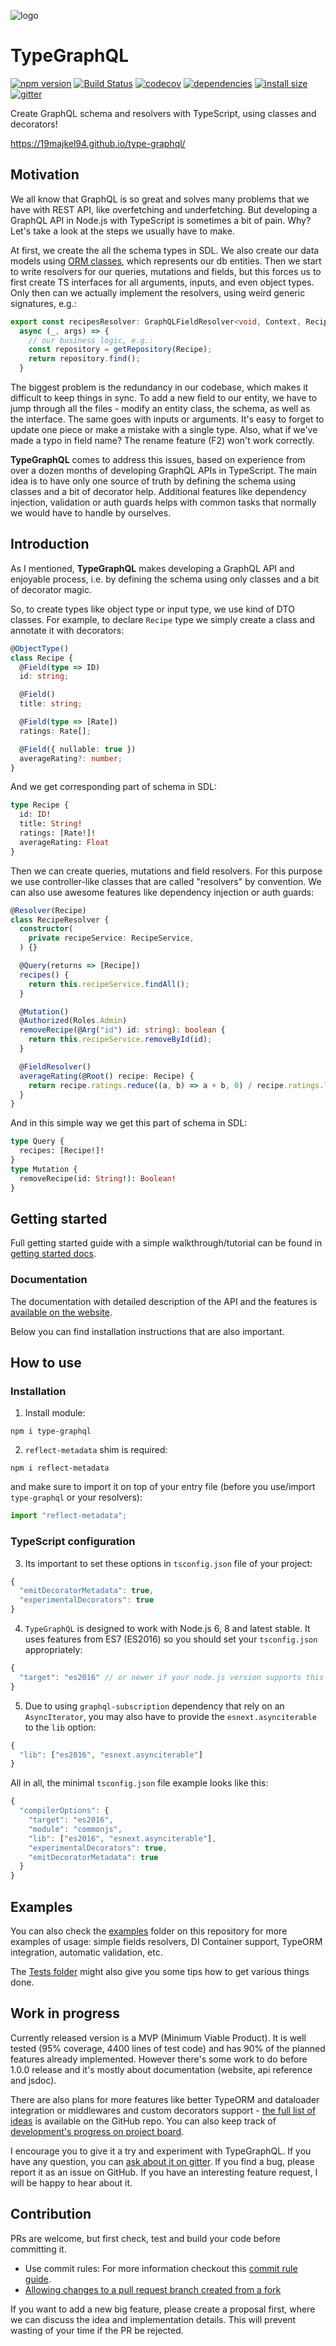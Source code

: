 ![logo](https://github.com/19majkel94/type-graphql/blob/master/logo.png?raw=true)

# TypeGraphQL
[![npm version](https://badge.fury.io/js/type-graphql.svg)](https://badge.fury.io/js/type-graphql)
[![Build Status](https://travis-ci.org/19majkel94/type-graphql.svg?branch=master)](https://travis-ci.org/19majkel94/type-graphql)
[![codecov](https://codecov.io/gh/19majkel94/type-graphql/branch/master/graph/badge.svg)](https://codecov.io/gh/19majkel94/type-graphql)
[![dependencies](https://david-dm.org/19majkel94/type-graphql/status.svg)](https://david-dm.org/19majkel94/type-graphql)
[![install size](https://packagephobia.now.sh/badge?p=type-graphql)](https://packagephobia.now.sh/result?p=type-graphql)
[![gitter](https://badges.gitter.im/type-graphql.svg)](https://gitter.im/type-graphql?utm_source=badge&utm_medium=badge&utm_campaign=pr-badge&utm_content=badge)

Create GraphQL schema and resolvers with TypeScript, using classes and decorators!

https://19majkel94.github.io/type-graphql/

## Motivation
We all know that GraphQL is so great and solves many problems that we have with REST API, like overfetching and underfetching. But developing a GraphQL API in Node.js with TypeScript is sometimes a bit of pain. Why? Let's take a look at the steps we usually have to make.

At first, we create the all the schema types in SDL. We also create our data models using [ORM classes](https://github.com/typeorm/typeorm), which represents our db entities. Then we start to write resolvers for our queries, mutations and fields, but this forces us to first create TS interfaces for all arguments, inputs, and even object types. Only then can we actually implement the resolvers, using weird generic signatures, e.g.:
```ts
export const recipesResolver: GraphQLFieldResolver<void, Context, RecipesArgs> =
  async (_, args) => {
    // our business logic, e.g.:
    const repository = getRepository(Recipe);
    return repository.find();
  }
```

The biggest problem is the redundancy in our codebase, which makes it difficult to keep things in sync. To add a new field to our entity, we have to jump through all the files - modify an entity class, the schema, as well as the interface. The same goes with inputs or arguments. It's easy to forget to update one piece or make a mistake with a single type. Also, what if we've made a typo in field name? The rename feature (F2) won't work correctly.

**TypeGraphQL** comes to address this issues, based on experience from over a dozen months of developing GraphQL APIs in TypeScript. The main idea is to have only one source of truth by defining the schema using classes and a bit of decorator help. Additional features like dependency injection, validation or auth guards helps with common tasks that normally we would have to handle by ourselves.

## Introduction
As I mentioned, **TypeGraphQL** makes developing a GraphQL API and enjoyable process, i.e. by defining the schema using only classes and a bit of decorator magic.

So, to create types like object type or input type, we use kind of DTO classes.
For example, to declare `Recipe` type we simply create a class and annotate it with decorators:
```ts
@ObjectType()
class Recipe {
  @Field(type => ID)
  id: string;

  @Field()
  title: string;

  @Field(type => [Rate])
  ratings: Rate[];

  @Field({ nullable: true })
  averageRating?: number;
}
```

And we get corresponding part of schema in SDL:
```graphql
type Recipe {
  id: ID!
  title: String!
  ratings: [Rate!]!
  averageRating: Float
}
```

Then we can create queries, mutations and field resolvers.
For this purpose we use controller-like classes that are called "resolvers" by convention.
We can also use awesome features like dependency injection or auth guards:
```ts
@Resolver(Recipe)
class RecipeResolver {
  constructor(
    private recipeService: RecipeService,
  ) {}

  @Query(returns => [Recipe])
  recipes() {
    return this.recipeService.findAll();
  }

  @Mutation()
  @Authorized(Roles.Admin)
  removeRecipe(@Arg("id") id: string): boolean {
    return this.recipeService.removeById(id);
  }

  @FieldResolver()
  averageRating(@Root() recipe: Recipe) {
    return recipe.ratings.reduce((a, b) => a + b, 0) / recipe.ratings.length;
  }
}
```

And in this simple way we get this part of schema in SDL:
```graphql
type Query {
  recipes: [Recipe!]!
}
type Mutation {
  removeRecipe(id: String!): Boolean!
}
```

## Getting started
Full getting started guide with a simple walkthrough/tutorial can be found in [getting started docs](https://19majkel94.github.io/type-graphql/docs/getting-started.html).

### Documentation
The documentation with detailed description of the API and the features is [available on the website](https://19majkel94.github.io/type-graphql/).

Below you can find installation instructions that are also important.

## How to use

### Installation

1. Install module:
```
npm i type-graphql
```

2. `reflect-metadata` shim is required:
```
npm i reflect-metadata
```

and make sure to import it on top of your entry file (before you use/import `type-graphql` or your resolvers):
```ts
import "reflect-metadata";
```

### TypeScript configuration

3. Its important to set these options in `tsconfig.json` file of your project:
```js
{
  "emitDecoratorMetadata": true,
  "experimentalDecorators": true
}
```

4. `TypeGraphQL` is designed to work with Node.js 6, 8 and latest stable. It uses features from ES7 (ES2016) so you should set your `tsconfig.json` appropriately:
```js
{
  "target": "es2016" // or newer if your node.js version supports this
}
```

5. Due to using `graphql-subscription` dependency that rely on an `AsyncIterator`, you may also have to provide the `esnext.asynciterable` to the `lib` option:
```js
{
  "lib": ["es2016", "esnext.asynciterable"]
}
```

All in all, the minimal `tsconfig.json` file example looks like this:
```js
{
  "compilerOptions": {
    "target": "es2016",
    "module": "commonjs",
    "lib": ["es2016", "esnext.asynciterable"],
    "experimentalDecorators": true,
    "emitDecoratorMetadata": true
  }
}
```

## Examples
You can also check the [examples](https://github.com/19majkel94/type-graphql/tree/master/examples) folder on this repository for more examples of usage: simple fields resolvers, DI Container support, TypeORM integration, automatic validation, etc.

The [Tests folder](https://github.com/19majkel94/type-graphql/tree/master/tests) might also give you some tips how to get various things done.

## Work in progress
Currently released version is a MVP (Minimum Viable Product).
It is well tested (95% coverage, 4400 lines of test code) and has 90% of the planned features already implemented.
However there's some work to do before 1.0.0 release and it's mostly about documentation (website, api reference and jsdoc).

There are also plans for more features like better TypeORM and dataloader integration or middlewares and custom decorators support - [the full list of ideas](https://github.com/19majkel94/type-graphql/issues?q=is%3Aissue+is%3Aopen+label%3A"Enhancement+%3Anew%3A") is available on the GitHub repo. You can also keep track of [development's progress on project board](https://github.com/19majkel94/type-graphql/projects/1).

I encourage you to give it a try and experiment with TypeGraphQL. If you have any question, you can [ask about it on gitter](https://gitter.im/type-graphql/Lobby). If you find a bug, please report it as an issue on GitHub. If you have an interesting feature request, I will be happy to hear about it. 

## Contribution
PRs are welcome, but first check, test and build your code before committing it.
* Use commit rules: For more information checkout this [commit rule guide](https://gist.github.com/stephenparish/9941e89d80e2bc58a153).
* [Allowing changes to a pull request branch created from a fork](https://help.github.com/articles/allowing-changes-to-a-pull-request-branch-created-from-a-fork/)

If you want to add a new big feature, please create a proposal first, where we can discuss the idea and implementation details. This will prevent wasting of your time if the PR be rejected.
